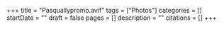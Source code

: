 +++
title = "Pasquallypromo.avif"
tags = ["Photos"]
categories = []
startDate = ""
draft = false
pages = []
description = ""
citations = []
+++
